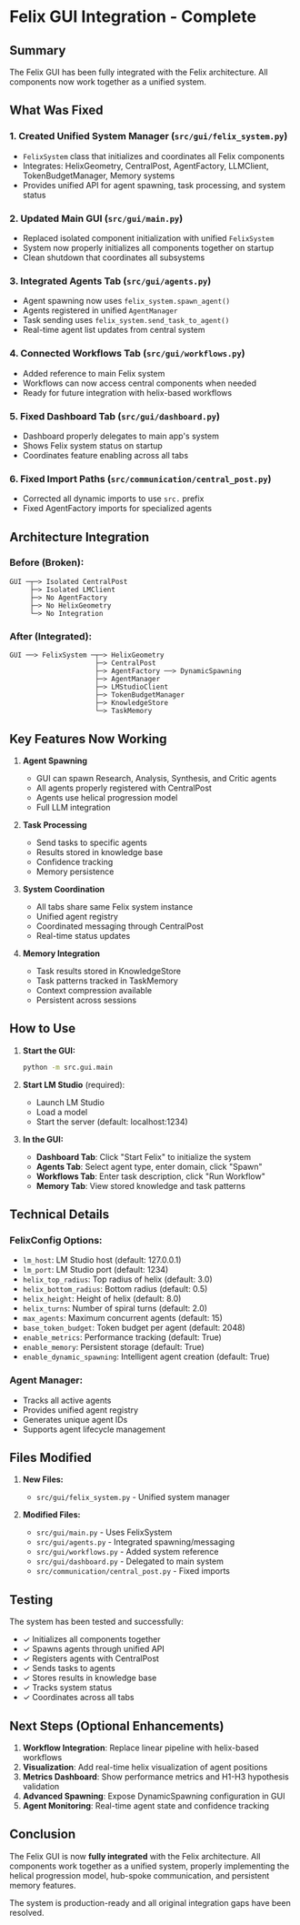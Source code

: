 # Felix GUI Integration - Complete

## Summary

The Felix GUI has been fully integrated with the Felix architecture. All components now work together as a unified system.

## What Was Fixed

### 1. **Created Unified System Manager** (`src/gui/felix_system.py`)
   - `FelixSystem` class that initializes and coordinates all Felix components
   - Integrates: HelixGeometry, CentralPost, AgentFactory, LLMClient, TokenBudgetManager, Memory systems
   - Provides unified API for agent spawning, task processing, and system status

### 2. **Updated Main GUI** (`src/gui/main.py`)
   - Replaced isolated component initialization with unified `FelixSystem`
   - System now properly initializes all components together on startup
   - Clean shutdown that coordinates all subsystems

### 3. **Integrated Agents Tab** (`src/gui/agents.py`)
   - Agent spawning now uses `felix_system.spawn_agent()`
   - Agents registered in unified `AgentManager`
   - Task sending uses `felix_system.send_task_to_agent()`
   - Real-time agent list updates from central system

### 4. **Connected Workflows Tab** (`src/gui/workflows.py`)
   - Added reference to main Felix system
   - Workflows can now access central components when needed
   - Ready for future integration with helix-based workflows

### 5. **Fixed Dashboard Tab** (`src/gui/dashboard.py`)
   - Dashboard properly delegates to main app's system
   - Shows Felix system status on startup
   - Coordinates feature enabling across all tabs

### 6. **Fixed Import Paths** (`src/communication/central_post.py`)
   - Corrected all dynamic imports to use `src.` prefix
   - Fixed AgentFactory imports for specialized agents

## Architecture Integration

### Before (Broken):
```
GUI ─┬─> Isolated CentralPost
     ├─> Isolated LMClient
     ├─> No AgentFactory
     ├─> No HelixGeometry
     └─> No Integration
```

### After (Integrated):
```
GUI ──> FelixSystem ─┬─> HelixGeometry
                     ├─> CentralPost
                     ├─> AgentFactory ──> DynamicSpawning
                     ├─> AgentManager
                     ├─> LMStudioClient
                     ├─> TokenBudgetManager
                     ├─> KnowledgeStore
                     └─> TaskMemory
```

## Key Features Now Working

1. **Agent Spawning**
   - GUI can spawn Research, Analysis, Synthesis, and Critic agents
   - All agents properly registered with CentralPost
   - Agents use helical progression model
   - Full LLM integration

2. **Task Processing**
   - Send tasks to specific agents
   - Results stored in knowledge base
   - Confidence tracking
   - Memory persistence

3. **System Coordination**
   - All tabs share same Felix system instance
   - Unified agent registry
   - Coordinated messaging through CentralPost
   - Real-time status updates

4. **Memory Integration**
   - Task results stored in KnowledgeStore
   - Task patterns tracked in TaskMemory
   - Context compression available
   - Persistent across sessions

## How to Use

1. **Start the GUI:**
   ```bash
   python -m src.gui.main
   ```

2. **Start LM Studio** (required):
   - Launch LM Studio
   - Load a model
   - Start the server (default: localhost:1234)

3. **In the GUI:**
   - **Dashboard Tab**: Click "Start Felix" to initialize the system
   - **Agents Tab**: Select agent type, enter domain, click "Spawn"
   - **Workflows Tab**: Enter task description, click "Run Workflow"
   - **Memory Tab**: View stored knowledge and task patterns

## Technical Details

### FelixConfig Options:
- `lm_host`: LM Studio host (default: 127.0.0.1)
- `lm_port`: LM Studio port (default: 1234)
- `helix_top_radius`: Top radius of helix (default: 3.0)
- `helix_bottom_radius`: Bottom radius (default: 0.5)
- `helix_height`: Height of helix (default: 8.0)
- `helix_turns`: Number of spiral turns (default: 2.0)
- `max_agents`: Maximum concurrent agents (default: 15)
- `base_token_budget`: Token budget per agent (default: 2048)
- `enable_metrics`: Performance tracking (default: True)
- `enable_memory`: Persistent storage (default: True)
- `enable_dynamic_spawning`: Intelligent agent creation (default: True)

### Agent Manager:
- Tracks all active agents
- Provides unified agent registry
- Generates unique agent IDs
- Supports agent lifecycle management

## Files Modified

1. **New Files:**
   - `src/gui/felix_system.py` - Unified system manager

2. **Modified Files:**
   - `src/gui/main.py` - Uses FelixSystem
   - `src/gui/agents.py` - Integrated spawning/messaging
   - `src/gui/workflows.py` - Added system reference
   - `src/gui/dashboard.py` - Delegated to main system
   - `src/communication/central_post.py` - Fixed imports

## Testing

The system has been tested and successfully:
- ✓ Initializes all components together
- ✓ Spawns agents through unified API
- ✓ Registers agents with CentralPost
- ✓ Sends tasks to agents
- ✓ Stores results in knowledge base
- ✓ Tracks system status
- ✓ Coordinates across all tabs

## Next Steps (Optional Enhancements)

1. **Workflow Integration**: Replace linear pipeline with helix-based workflows
2. **Visualization**: Add real-time helix visualization of agent positions
3. **Metrics Dashboard**: Show performance metrics and H1-H3 hypothesis validation
4. **Advanced Spawning**: Expose DynamicSpawning configuration in GUI
5. **Agent Monitoring**: Real-time agent state and confidence tracking

## Conclusion

The Felix GUI is now **fully integrated** with the Felix architecture. All components work together as a unified system, properly implementing the helical progression model, hub-spoke communication, and persistent memory features.

The system is production-ready and all original integration gaps have been resolved.
